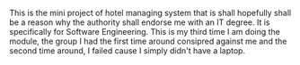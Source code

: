 This is the mini project of hotel managing system that is shall hopefully
shall be a reason why the authority shall endorse me with an IT degree.
It is specifically for Software Engineering. This is my third time I am doing the module,
the group I had the first time around consipred against me and the second time around,
I failed cause I simply didn't have a laptop. 